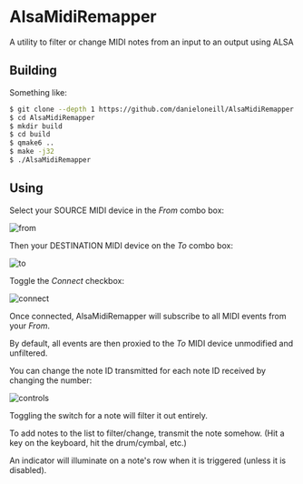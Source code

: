 # AlsaMidiRemapper
A utility to filter or change MIDI notes from an input to an output using ALSA

## Building
Something like:
```bash
$ git clone --depth 1 https://github.com/danieloneill/AlsaMidiRemapper.git
$ cd AlsaMidiRemapper
$ mkdir build
$ cd build
$ qmake6 ..
$ make -j32
$ ./AlsaMidiRemapper
```

## Using
Select your SOURCE MIDI device in the *From* combo box:

![from](https://github.com/user-attachments/assets/1b9e6c6b-0982-4450-b73d-2d596f64293b)



Then your DESTINATION MIDI device on the *To* combo box:

![to](https://github.com/user-attachments/assets/c9cd689c-5462-4ca8-9ac0-0ba121776798)



Toggle the *Connect* checkbox:

![connect](https://github.com/user-attachments/assets/04f32337-1594-4650-a899-987fed5fd25f)

Once connected, AlsaMidiRemapper will subscribe to all MIDI events from your *From*.

By default, all events are then proxied to the *To* MIDI device unmodified and unfiltered.

You can change the note ID transmitted for each note ID received by changing the number:

![controls](https://github.com/user-attachments/assets/10018e80-a892-4caa-934a-04177a59bb31)


Toggling the switch for a note will filter it out entirely.

To add notes to the list to filter/change, transmit the note somehow. (Hit a key on the keyboard, hit the drum/cymbal, etc.)

An indicator will illuminate on a note's row when it is triggered (unless it is disabled).
